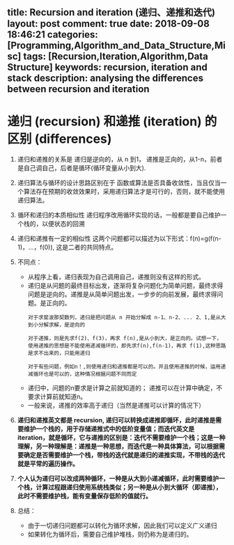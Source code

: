 title: Recursion and iteration (递归、递推和迭代) 
layout: post
comment: true
date: 2018-09-08 18:46:21
categories: [Programming,Algorithm_and_Data_Structure,Misc]
tags: [Recursion,Iteration,Algorithm,Data Structure]
keywords: recursion, iteration and stack
description: analysing the differences between recursion and iteration
---


# 递归 (recursion) 和递推 (iteration) 的区别 (differences)

1. 递归和递推的关系是
    递归是逆向的，从 n 到1， 递推是正向的，从1-n，前者是自己调自己，后者是循环(循环变量从小到大).
3. 递归算法与循环的设计思路区别在于
    函数或算法是否具备收敛性，当且仅当一个算法存在预期的收敛效果时，采用递归算法才是可行的，否则，就不能使用递归算法。
4. 循环和递归的本质相似性
    递归程序改用循环实现的话，一般都是要自己维护一个栈的，以便状态的回溯
5. 递归和递推有一定的相似性
    这两个问题都可以描述为以下形式：f(n)=g(f(n-1)，…，f(0)), 这是二者的共同特点。
6. 不同点：
    * 从程序上看，递归表现为自己调用自己，递推则没有这样的形式。
    * 递归是从问题的最终目标出发，逐渐将复杂问题化为简单问题，最终求得问题是逆向的。递推是从简单问题出发，一步步的向前发展，最终求得问题。是正向的。
        ```
        对于求斐波那契数列，递归是把问题从 n 开始分解成 n-1、n-2、... 2、1,是从大到小分解求解，是逆向的
        
        对于递推，则是先求f(2)、f(3)，再求 f(n),是从小到大，是正向的。试想一下，使用递推的思想是不能使用递减循环的，即先求f(n),f(n-1)，再求 f(1),这种思路是求不出来的，只能用递归
        
        对于有些问题，例如n！,则使用递归和递推都是可以的。并且使用递推的时候，运用递减循环也是可以的，这种情况根据问题不同而定
        ```
    * 递归中，问题的n要求是计算之前就知道的；
     递推可以在计算中确定，不要求计算前就知道n。
    * 一般来说，递推的效率高于递归（当然是递推可以计算的情况下）

1. **递归和递推英文都是 recursion, 递归可以转换成递推即循环，此时递推是需要维护一个栈的，用于存储递推式中的低阶变量值；而迭代英文是 iteration，就是循环，它与递推的区别是：迭代不需要维护一个栈；这是一种理解，另一种理解是：递推是一种思想，而迭代是一种具体算法，可以根据需要确定是否需要维护一个栈，带栈的迭代就是递归的递推实现，不带栈的迭代就是平常的遍历操作。**
8. **个人认为递归可以改成两种循环，一种是从大到小递减循环，此时需要维护一个栈，计算过程跟递归使用系统栈类似；另一种是从小到大循环（即递推），此时不需要维护栈，能有变量保存低阶的值就行。**
9. 总结： 
    * 由于一切递归问题都可以转化为循环求解，因此我们可以定义广义递归
    * 如果转化为循环后，需要自己维护堆栈，则仍称为是递归的。       
